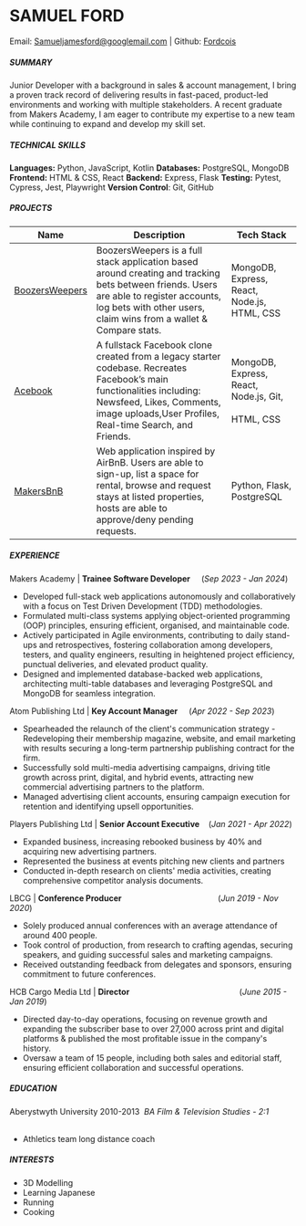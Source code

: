 # SAMUEL FORD
Email: Samueljamesford@googlemail.com | Github: [Fordcois](https://github.com/Fordcois)
##### SUMMARY
Junior Developer with a background in sales & account management, I bring a proven track record of delivering results in fast-paced, product-led environments and working with multiple stakeholders. A recent graduate from Makers Academy, I am eager to contribute my expertise to a new team while continuing to expand and develop my skill set.
##### TECHNICAL SKILLS
**Languages:** Python, JavaScript, Kotlin
**Databases:** PostgreSQL, MongoDB
**Frontend:** HTML & CSS, React
**Backend:** Express, Flask
**Testing:** Pytest, Cypress, Jest, Playwright
**Version Control**: Git, GitHub
##### PROJECTS
| Name | Description | Tech Stack |
| ---- | ---- | ---- |
| [BoozersWeepers](https://github.com/Fordcois/BoozersWeepers) | BoozersWeepers is a full stack application based around creating and tracking bets between friends. Users are able to register accounts, log bets with other users, claim wins from a wallet & Compare stats. | MongoDB, Express, React, Node.js, HTML, CSS |
| [Acebook](https://github.com/clairep94/acebook-team-griffins) | A fullstack Facebook clone created from a legacy starter codebase. Recreates Facebook’s main functionalities including: Newsfeed, Likes, Comments, image uploads,User Profiles, Real-time Search, and Friends. | MongoDB, Express, React, Node.js, Git,<br><br>HTML, CSS |
| [MakersBnB](https://github.com/Fordcois/Makers_Bnb) | Web application inspired by AirBnB. Users are able to sign-up, list a space for rental, browse and request stays at listed properties, hosts are able to approve/deny pending requests. | Python, Flask, PostgreSQL |
##### EXPERIENCE
Makers Academy | **Trainee Software Developer**                     (*Sep 2023 - Jan 2024*)
- Developed full-stack web applications autonomously and collaboratively with a focus on Test Driven Development (TDD) methodologies.
- Formulated multi-class systems applying object-oriented programming (OOP) principles, ensuring efficient, organised, and maintainable code.
- Actively participated in Agile environments, contributing to daily stand-ups and retrospectives, fostering collaboration among developers, testers, and quality engineers, resulting in heightened project efficiency, punctual deliveries, and elevated product quality.
- Designed and implemented database-backed web applications, architecting multi-table databases and leveraging PostgreSQL and MongoDB for seamless integration.

Atom Publishing Ltd | **Key Account Manager**                           (*Apr 2022 - Sep 2023*)
- Spearheaded the relaunch of the client's communication strategy - Redeveloping their membership magazine, website, and email marketing with results securing a long-term partnership publishing contract for the firm.
- Successfully sold multi-media advertising campaigns, driving title growth across print, digital, and hybrid events, attracting new commercial advertising partners to the platform.
- Managed advertising client accounts, ensuring campaign execution for retention and identifying upsell opportunities.
 
Players Publishing Ltd | **Senior Account Executive**                  (*Jan 2021 - Apr 2022*)
- Expanded business, increasing rebooked business by 40% and acquiring new advertising partners.
- Represented the business at events pitching new clients and partners
- Conducted in-depth research on clients' media activities, creating comprehensive competitor analysis documents.

LBCG | **Conference Producer**                                                     (*Jun 2019 - Nov 2020*)
- Solely produced annual conferences with an average attendance of around 400 people.
- Took control of production, from research to crafting agendas, securing speakers, and guiding successful sales and marketing campaigns.
- Received outstanding feedback from delegates and sponsors, ensuring commitment to future conferences.

HCB Cargo Media Ltd | **Director**                                                 (*June 2015 - Jan 2019*)
- Directed day-to-day operations, focusing on revenue growth and expanding the subscriber base to over 27,000 across print and digital platforms & published the most profitable issue in the company's history.
- Oversaw a team of 15 people, including both sales and editorial staff, ensuring efficient collaboration and successful operations.
##### EDUCATION
Aberystwyth University 2010-2013 
*BA Film & Television Studies - 2:1*               
- Athletics team long distance coach

##### INTERESTS
- 3D Modelling
- Learning Japanese
- Running 
- Cooking


